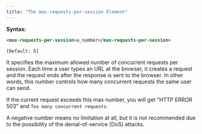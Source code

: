 ```yaml
---
title: "The max-requests-per-session Element"
---
```


**Syntax:**

```xml
<max-requests-per-session>a_number</max-requests-per-session>
```

`[Default: 5]`

It specifies the maximum allowed number of concurrent requests per
session. Each time a user types an URL at the browser, it creates a
request and the request ends after the response is sent to the browser.
In other words, this number controls how many concurrent requests the
same user can send.

If the current request exceeds this max number, you will get "HTTP ERROR
503" and `Too many concurrent requests`.

A negative number means no limitation at all, but it is not recommended
due to the possibility of the denial-of-service (DoS) attacks.


